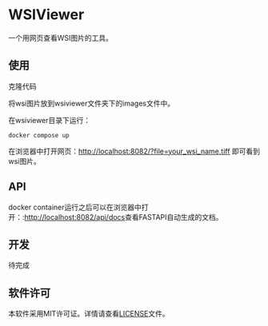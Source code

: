 # WSIViewer

一个用网页查看WSI图片的工具。

## 使用

克隆代码

将wsi图片放到wsiviewer文件夹下的images文件中。

在wsiviewer目录下运行：

```shell
docker compose up
```

在浏览器中打开网页：[http://localhost:8082/?file=your_wsi_name.tiff](http://localhost:8082/?file=your_wsi_name.tiff) 即可看到wsi图片。

## API

docker container运行之后可以在浏览器中打开：:[http://localhost:8082/api/docs](http://localhost:8082/api/docs)查看FASTAPI自动生成的文档。

## 开发

待完成

## 软件许可

本软件采用MIT许可证。详情请查看[LICENSE](./LICENSE.txt)文件。
